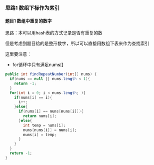 ### 思路1 数组下标作为索引

#### 题目1 数组中重复的数字

思路：本可以用hash表的方式记录是否有重复的数

但是考虑到题目给的是整形数字，所以可以直接用数组下表来作为查找索引



这里要注意：

* for循环中只有满足nums[]

```java
public int findRepeatNumber(int[] nums) {
  if(nums == null || nums.length < 1){
    return -1;
  }
  for(int i = 0; i < nums.length; ){
    if(nums[i] == i){
      i++;
    }else{
      if(nums[i] == nums[nums[i]]){
        return nums[i];
      }else{
        int temp = nums[i];
        nums[nums[i]] = nums[i];
        nums[i] = temp;
      }
    }
  }
  return -1;
}
```

